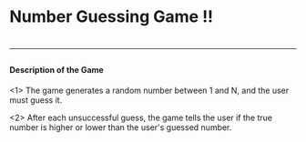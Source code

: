 
<h1> <strong> Number Guessing Game !! </strong> <h1>
<hr>

<h4> Description of the Game </h4>

<p> <1> The game generates a random number between 1 and N, and the user must guess it. </p>
<p> <2> After each unsuccessful guess, the game tells the user if the true number is higher or lower than the user's guessed number. </p>

